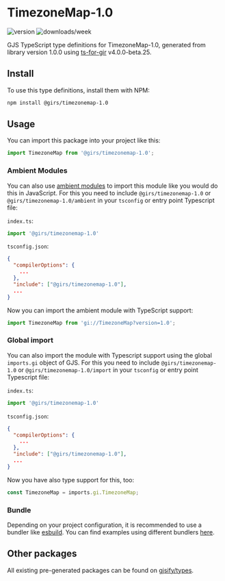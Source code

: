 
# TimezoneMap-1.0

![version](https://img.shields.io/npm/v/@girs/timezonemap-1.0)
![downloads/week](https://img.shields.io/npm/dw/@girs/timezonemap-1.0)


GJS TypeScript type definitions for TimezoneMap-1.0, generated from library version 1.0.0 using [ts-for-gir](https://github.com/gjsify/ts-for-gir) v4.0.0-beta.25.


## Install

To use this type definitions, install them with NPM:
```bash
npm install @girs/timezonemap-1.0
```

## Usage

You can import this package into your project like this:
```ts
import TimezoneMap from '@girs/timezonemap-1.0';
```

### Ambient Modules

You can also use [ambient modules](https://github.com/gjsify/ts-for-gir/tree/main/packages/cli#ambient-modules) to import this module like you would do this in JavaScript.
For this you need to include `@girs/timezonemap-1.0` or `@girs/timezonemap-1.0/ambient` in your `tsconfig` or entry point Typescript file:

`index.ts`:
```ts
import '@girs/timezonemap-1.0'
```

`tsconfig.json`:
```json
{
  "compilerOptions": {
    ...
  },
  "include": ["@girs/timezonemap-1.0"],
  ...
}
```

Now you can import the ambient module with TypeScript support: 

```ts
import TimezoneMap from 'gi://TimezoneMap?version=1.0';
```

### Global import

You can also import the module with Typescript support using the global `imports.gi` object of GJS.
For this you need to include `@girs/timezonemap-1.0` or `@girs/timezonemap-1.0/import` in your `tsconfig` or entry point Typescript file:

`index.ts`:
```ts
import '@girs/timezonemap-1.0'
```

`tsconfig.json`:
```json
{
  "compilerOptions": {
    ...
  },
  "include": ["@girs/timezonemap-1.0"],
  ...
}
```

Now you have also type support for this, too:

```ts
const TimezoneMap = imports.gi.TimezoneMap;
```

### Bundle

Depending on your project configuration, it is recommended to use a bundler like [esbuild](https://esbuild.github.io/). You can find examples using different bundlers [here](https://github.com/gjsify/ts-for-gir/tree/main/examples).

## Other packages

All existing pre-generated packages can be found on [gjsify/types](https://github.com/gjsify/types).

